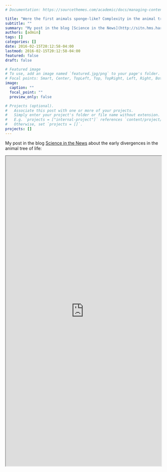 ```yaml
---
# Documentation: https://sourcethemes.com/academic/docs/managing-content/

title: "Were the first animals sponge-like? Complexity in the animal tree of life"
subtitle: ""
summary: "My post in the blog [Science in the News](http://sitn.hms.harvard.edu/flash/2016/were-the-first-animals-sponge-like-complexity-in-the-animal-tree-of-life) about the early divergences in the animal tree of life!"
authors: [admin]
tags: []
categories: []
date: 2016-02-15T20:12:58-04:00
lastmod: 2016-02-15T20:12:58-04:00
featured: false
draft: false

# Featured image
# To use, add an image named `featured.jpg/png` to your page's folder.
# Focal points: Smart, Center, TopLeft, Top, TopRight, Left, Right, BottomLeft, Bottom, BottomRight.
image:
  caption: ""
  focal_point: ""
  preview_only: false

# Projects (optional).
#   Associate this post with one or more of your projects.
#   Simply enter your project's folder or file name without extension.
#   E.g. `projects = ["internal-project"]` references `content/project/deep-learning/index.md`.
#   Otherwise, set `projects = []`.
projects: []
---
```


My post in the blog [Science in the News](http://sitn.hms.harvard.edu/flash/2016/were-the-first-animals-sponge-like-complexity-in-the-animal-tree-of-life) about the early divergences in the animal tree of life:

<iframe src="http://sitn.hms.harvard.edu/flash/2016/were-the-first-animals-sponge-like-complexity-in-the-animal-tree-of-life"
        width="100%" height="1000" frameborder="1">
</iframe>
